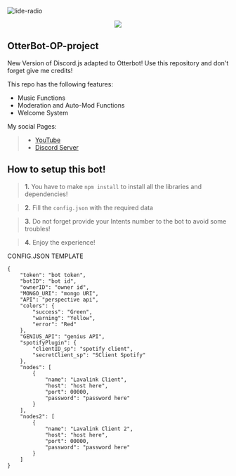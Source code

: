 ![lide-radio](https://user-images.githubusercontent.com/70237066/195441717-35020658-766b-4d63-8eb8-b2cf5d8ee3e4.png)

<center><a href="https://www.buymeacoffee.com/CorgiOtterBot"><img src="https://img.buymeacoffee.com/button-api/?text=Otterly nice to Support you&emoji=🐭&slug=CorgiOtterBot&button_colour=5ff7e5&font_colour=000000&font_family=Lato&outline_colour=000000&coffee_colour=FFDD00" /></a></center>

## OtterBot-OP-project

New Version of Discord.js adapted to Otterbot! Use this repository and don't forget give me credits!

This repo has the following features:

* Music Functions
* Moderation and Auto-Mod Functions
* Welcome System

My social Pages:

> * [YouTube](https://www.youtube.com/channel/UCnkviocxvPGS_80aNjJrCkQ)
> * [Discord Server](https://discord.gg/UF4zErDJzD)


## How to setup this bot!

> **1.** You have to make `npm install` to install all the libraries and dependencies!

> **2.** Fill the `config.json` with the required data

> **3.** Do not forget provide your Intents number to the bot to avoid some troubles!

> **4.** Enjoy the experience!

CONFIG.JSON TEMPLATE

```
{
    "token": "bot token",
    "botID": "bot id",
    "ownerID": "owner id",
    "MONGO_URI": "mongo URI",
    "API": "perspective api",
    "colors": {
        "success": "Green",
        "warning": "Yellow",
        "error": "Red"
    },
    "GENIUS_API": "genius API",
    "spotifyPlugin": {
        "clientID_sp": "spotify client",
        "secretClient_sp": "SClient Spotify"
    },
    "nodes": [
        {
            "name": "Lavalink Client",
            "host": "host here",
            "port": 00000,
            "password": "password here"
        }
    ],
    "nodes2": [
        {
            "name": "Lavalink Client 2",
            "host": "host here",
            "port": 00000,
            "password": "password here"
        }
    ]
}
```
